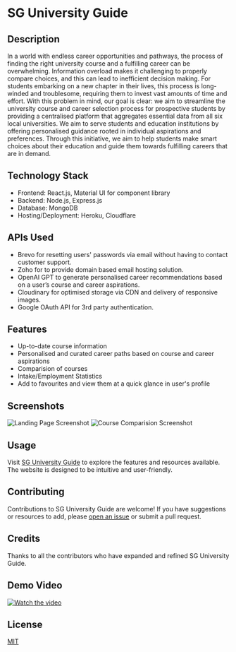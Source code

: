 # SG University Guide

## Description
In a world with endless career opportunities and pathways, the process of finding the right university course and a fulfilling career can be overwhelming. Information overload makes it challenging to properly compare choices, and this can lead to inefficient decision making. For students embarking on a new chapter in their lives, this process is long-winded and troublesome, requiring them to invest vast amounts of time and effort.
With this problem in mind, our goal is clear: we aim to streamline the university course and career selection process for prospective students by providing a centralised platform that aggregates essential data from all six local universities. We aim to serve students and education institutions by offering personalised guidance rooted in individual aspirations and preferences. Through this initiative, we aim to help students make smart choices about their education and guide them towards fulfilling careers that are in demand.

## Technology Stack
- Frontend: React.js, Material UI for component library
- Backend: Node.js, Express.js
- Database: MongoDB
- Hosting/Deployment: Heroku, Cloudflare

## APIs Used
- Brevo for resetting users' passwords via email without having to contact customer support.
- Zoho for to provide domain based email hosting solution.
- OpenAI GPT to generate personalised career recommendations based on a user’s course and career aspirations.
- Cloudinary for optimised storage via CDN and delivery of responsive images.
- Google OAuth API for 3rd party authentication.

## Features
- Up-to-date course information
- Personalised and curated career paths based on course and career aspirations
- Comparision of courses
- Intake/Employment Statistics
- Add to favourites and view them at a quick glance in user's profile

## Screenshots
![Landing Page Screenshot](https://res.cloudinary.com/dm9pja9iv/image/upload/v1699240384/sguniguide/q028busyvwcls54mlplu.png)
![Course Comparision Screenshot](https://res.cloudinary.com/dm9pja9iv/image/upload/v1699240385/sguniguide/shle4lmjgdfa3wvzv908.png)

## Usage
Visit [SG University Guide](https://www.sguniguide.tech) to explore the features and resources available. The website is designed to be intuitive and user-friendly.

## Contributing
Contributions to SG University Guide are welcome! If you have suggestions or resources to add, please [open an issue](https://github.com/timooo-thy/universityguide/issues) or submit a pull request.

## Credits
Thanks to all the contributors who have expanded and refined SG University Guide.

## Demo Video
[![Watch the video](https://res.cloudinary.com/dm9pja9iv/image/upload/v1699240829/sguniguide/vqpzncb9p8wmtzrd6a7z.png)](https://youtu.be/KZLXpUBVDFE)

## License
[MIT](https://opensource.org/licenses/MIT)
